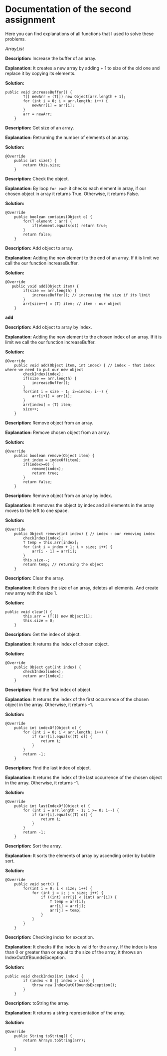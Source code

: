 # Documentation of the second assignment
Here you can find explanations of all functions that I used to solve these problems.

*ArrayList*

**Description:** Increase the buffer of an array.

**Explanation:** It creates a new array by adding + 1 to size of the old one and replace it by copying its elements.

**Solution:** 

```
public void increaseBuffer() {
        T[] newArr = (T[]) new Object[arr.length + 1];
        for (int i = 0; i < arr.length; i++) {
            newArr[i] = arr[i];
        }
        arr = newArr;
    }
```

**Description:** Get size of an array.

**Explanation:** Retrurning the number of elements of an array.

**Solution:** 

```
@Override
    public int size() {
        return this.size;
    }
```


**Description:** Check the object.

**Explanation:** By loop ``for each`` it checks each element in array, if our chosen object in array it returns True. Otherwise, it returns False.

**Solution:** 

```
@Override
    public boolean contains(Object o) {
        for(T element : arr) {
            if(element.equals(o)) return true;
        }
        return false;
    }
```

**Description:** Add object to array.

**Explanation:** Adding the new element to the end of an array. If it is limit we call the our function increaseBuffer.

**Solution:** 

```
@Override
   public void add(Object item) {
        if(size == arr.length) {
            increaseBuffer(); // increasing the size if its limit
        }
        arr[size++] = (T) item; // item - our object
    }
```

**add** 

**Description:** Add object to array by index.

**Explanation:** Adding the new element to the chosen index of an array. If it is limit we call the our function increaseBuffer.

**Solution:** 

```
@Override
    public void add(Object item, int index) { // index - that index where we need to put our new object
        checkIndex(index);
        if(size == arr.length) {
            increaseBuffer();
        }
        for(int i = size - 1; i>=index; i--) {
            arr[i+1] = arr[i];
        }
        arr[index] = (T) item;
        size++;
    }

```


**Description:** Remove object from an array.

**Explanation:** Remove chosen object from an array.

**Solution:** 

```
@Override
    public boolean remove(Object item) {
        int index = indexOf(item);
        if(index>=0) {
            remove(index);
            return true;
        }
        return false;
    }
```

**Description:**  Remove object from an array by index.

**Explanation:** It removes the object by index and all elements in the array moves to the left to one space.

**Solution:** 

```
@Override
    public Object remove(int index) { // index - our removing index
        checkIndex(index);
        T temp = this.arr[index];
        for (int i = index + 1; i < size; i++) {
            arr[i - 1] = arr[i];
        }
        this.size--;
        return temp; // returning the object
    }
```

**Description:** Clear the array.

**Explanation:** It clears the size of an array, deletes all elements. And create new array with the size 1.

**Solution:** 

```
public void clear() {
        this.arr = (T[]) new Object[1];
        this.size = 0;
    }
```

**Description:** Get the index of object.

**Explanation:** It returns the index of chosen object.

**Solution:** 

```
@Override
    public Object get(int index) {
        checkIndex(index);
        return arr[index];
    }
```

**Description:** Find the first index of object.

**Explanation:** It returns the index of the first occurrence of the chosen object in the array. Otherwise, it returns -1.

**Solution:** 

```
@Override
    public int indexOf(Object o) {
        for (int i = 0; i < arr.length; i++) {
            if (arr[i].equals((T) o)) {
                return i;
            }
        }
        return -1;
    }
```
**Description:** Find the last index of object.

**Explanation:** It returns the index of the last occurrence of the chosen object in the array. Otherwise, it returns -1.

**Solution:** 

```
@Override
    public int lastIndexOf(Object o) {
        for (int i = arr.length - 1; i >= 0; i--) {
            if (arr[i].equals((T) o)) {
                return i;
            }
        }
        return -1;
    }
```

**Description:** Sort the array.

**Explanation:** It sorts the elements of array by ascending order by bubble sort.

**Solution:** 

```
@Override
    public void sort() {
        for(int i = 0; i < size; i++) {
            for (int j = i; j < size; j++) {
                if ((int) arr[j] < (int) arr[i]) {
                    T temp = arr[i];
                    arr[i] = arr[j];
                    arr[j] = temp;
                }
            }
        }
    }
```

**Description:** Checking index for exception.

**Explanation:** It checks if the index is valid for the array. If the index is less than 0 or greater than or equal to the size of the array, it throws an IndexOutOfBoundsException.

**Solution:** 

```
public void checkIndex(int index) {
        if (index < 0 || index > size) {
            throw new IndexOutOfBoundsException();
        }
    }
```

**Description:** toString the array.

**Explanation:** It returns a string representation of the array.

**Solution:** 


```
@Override
    public String toString() {
        return Arrays.toString(arr);

    }
```

